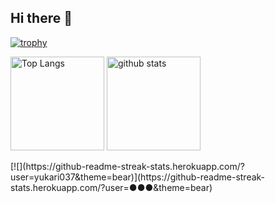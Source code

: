 ## Hi there 👋

[![trophy](https://github-profile-trophy.vercel.app/?username=yukari037&theme=bear&column=7)](https://github.com/ryo-ma/github-profile-trophy)
<p align="left"> 
  <img alt="Top Langs" height="150px" src="https://github-readme-stats.vercel.app/api/top-langs/?username=yukari0371&layout=compact&count_private=true&show_icons=true&theme=bear" />
  <img alt="github stats" height="150px" src="https://github-readme-stats.vercel.app/api?username=yukari0371&count_private=true&show_icons=true&show_icons=true&theme=bear" />
</p>
[![](https://github-readme-streak-stats.herokuapp.com/?user=yukari037&theme=bear)](https://github-readme-streak-stats.herokuapp.com/?user=●●●&theme=bear)
